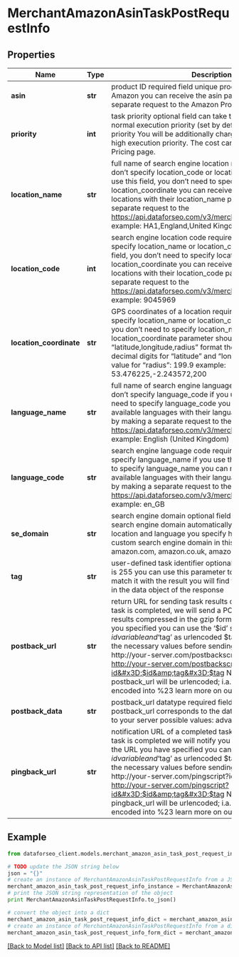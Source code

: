 # MerchantAmazonAsinTaskPostRequestInfo


## Properties

Name | Type | Description | Notes
------------ | ------------- | ------------- | -------------
**asin** | **str** | product ID required field unique product identifier (ASIN) in Amazon you can receive the asin parameter by making a separate request to the Amazon Products endpoint | [optional] 
**priority** | **int** | task priority optional field can take the following values: 1 – normal execution priority (set by default) 2 – high execution priority You will be additionally charged for the tasks with high execution priority. The cost can be calculated on the Pricing page. | [optional] 
**location_name** | **str** | full name of search engine location required field if you don’t specify location_code or location_coordinate if you use this field, you don’t need to specify location_code or location_coordinate you can receive the list of available locations with their location_name parameters by making a separate request to the https://api.dataforseo.com/v3/merchant/amazon/locations example: HA1,England,United Kingdom | [optional] 
**location_code** | **int** | search engine location code required field if you don’t specify location_name or location_coordinate if you use this field, you don’t need to specify location_name or location_coordinate you can receive the list of available locations with their location_code parameters by making a separate request to the https://api.dataforseo.com/v3/merchant/amazon/locations example: 9045969 | [optional] 
**location_coordinate** | **str** | GPS coordinates of a location required field if you don’t specify location_name or location_code if you use this field, you don’t need to specify location_name or location_code location_coordinate parameter should be specified in the “latitude,longitude,radius” format the maximum number of decimal digits for “latitude” and “longitude”: 7 the minimum value for “radius”: 199.9 example: 53.476225,-2.243572,200 | [optional] 
**language_name** | **str** | full name of search engine language required field if you don’t specify language_code if you use this field, you don’t need to specify language_code you can receive the list of available languages with their language_name parameters by making a separate request to the https://api.dataforseo.com/v3/merchant/amazon/languages example: English (United Kingdom) | [optional] 
**language_code** | **str** | search engine language code required field if you don’t specify language_name if you use this field, you don’t need to specify language_name you can receive the list of available languages with their language_code parameters by making a separate request to the https://api.dataforseo.com/v3/merchant/amazon/languages example: en_GB | [optional] 
**se_domain** | **str** | search engine domain optional field we choose the relevant search engine domain automatically according to the location and language you specify however, you can set a custom search engine domain in this field example: amazon.com, amazon.co.uk, amazon.fr, etc. | [optional] 
**tag** | **str** | user-defined task identifier optional field the character limit is 255 you can use this parameter to identify the task and match it with the result you will find the specified tag value in the data object of the response | [optional] 
**postback_url** | **str** | return URL for sending task results optional field once the task is completed, we will send a POST request with its results compressed in the gzip format to the postback_url you specified you can use the ‘$id’ string as a $id variable and ‘$tag’ as urlencoded $tag variable. We will set the necessary values before sending the request. example: http://your-server.com/postbackscript?id&#x3D;$id http://your-server.com/postbackscript?id&#x3D;$id&amp;tag&#x3D;$tag Note: special symbols in postback_url will be urlencoded; i.a., the # symbol will be encoded into %23 learn more on our Help Center | [optional] 
**postback_data** | **str** | postback_url datatype required field if you specify postback_url corresponds to the datatype that will be sent to your server possible values: advanced, html | [optional] 
**pingback_url** | **str** | notification URL of a completed task optional field when a task is completed we will notify you by GET request sent to the URL you have specified you can use the ‘$id’ string as a $id variable and ‘$tag’ as urlencoded $tag variable. We will set the necessary values before sending the request. example: http://your-server.com/pingscript?id&#x3D;$id http://your-server.com/pingscript?id&#x3D;$id&amp;tag&#x3D;$tag Note: special symbols in pingback_url will be urlencoded; i.a., the # symbol will be encoded into %23 learn more on our Help Center | [optional] 

## Example

```python
from dataforseo_client.models.merchant_amazon_asin_task_post_request_info import MerchantAmazonAsinTaskPostRequestInfo

# TODO update the JSON string below
json = "{}"
# create an instance of MerchantAmazonAsinTaskPostRequestInfo from a JSON string
merchant_amazon_asin_task_post_request_info_instance = MerchantAmazonAsinTaskPostRequestInfo.from_json(json)
# print the JSON string representation of the object
print MerchantAmazonAsinTaskPostRequestInfo.to_json()

# convert the object into a dict
merchant_amazon_asin_task_post_request_info_dict = merchant_amazon_asin_task_post_request_info_instance.to_dict()
# create an instance of MerchantAmazonAsinTaskPostRequestInfo from a dict
merchant_amazon_asin_task_post_request_info_form_dict = merchant_amazon_asin_task_post_request_info.from_dict(merchant_amazon_asin_task_post_request_info_dict)
```
[[Back to Model list]](../README.md#documentation-for-models) [[Back to API list]](../README.md#documentation-for-api-endpoints) [[Back to README]](../README.md)



